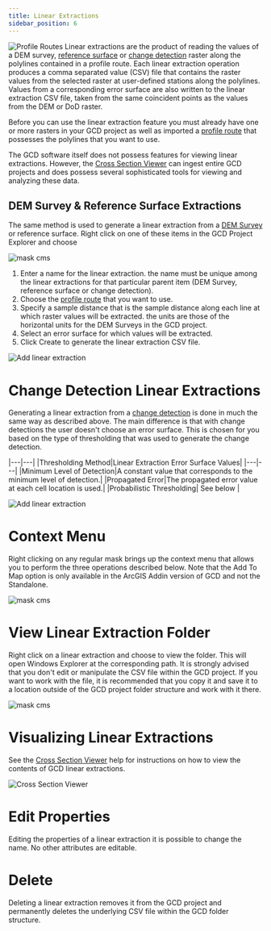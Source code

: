 ```yaml
---
title: Linear Extractions
sidebar_position: 6
---
```


![Profile Routes](/img/CommandRefs/00_ProjectExplorer/inputs/profile/profile_routes.png)
Linear extractions are the product of reading the values of a DEM survey, [reference surface](/Help/Inputs/reference-surfaces) or [change detection](/Help/Analyses/Change_Detection/change-detection) raster along the polylines contained in a profile route. Each linear extraction operation produces a comma separated value (CSV) file that contains the raster values from the selected raster at user-defined stations along the polylines. Values from a corresponding error surface are also written to the linear extraction CSV file, taken from the same coincident points as the values from the DEM or DoD raster.

Before you can use the linear extraction feature you must already have one or more rasters in your GCD project as well as imported a [profile route](/Help/Inputs/profile-routes) that possesses the polylines that you want to use.

The GCD software itself does not possess features for viewing linear extractions. However, the [Cross Section Viewer](http://xsviewer.northarrowresearch.com/) can ingest entire GCD projects and does possess several sophisticated tools for viewing and analyzing these data.

## DEM Survey & Reference Surface Extractions

The same method is used to generate a linear extraction from a [DEM Survey](/Help/Inputs/dem-surveys) or reference surface. Right click on one of these items in the GCD Project Explorer and choose

![mask cms](/img/CommandRefs/00_ProjectExplorer/inputs/linear/linear_add.png)

1. Enter a name for the linear extraction. the name must be unique among the linear extractions for that particular parent item (DEM Survey, reference surface or change detection).
2. Choose the [profile route](/Help/Inputs/profile-routes) that you want to use.
3. Specify a sample distance that is the sample distance along each line at which raster values will be extracted. the units are those of the horizontal units for the DEM Surveys in the GCD project.
4. Select an error surface for which values will be extracted.
5. Click Create to generate the linear extraction CSV file.

![Add linear extraction](/img/CommandRefs/00_ProjectExplorer/inputs/linear/linear_config.png)


# Change Detection Linear Extractions

Generating a linear extraction from a [change detection](/Help/Analyses/Change_Detection/change-detection) is done in much the same way as described above. The main difference is that with change detections the user doesn't choose an error surface. This is chosen for you based on the type of thresholding that was used to generate the change detection.

|---|---|
|Thresholding Method|Linear Extraction Error Surface Values|
|---|---|
|Minimum Level of Detection|A constant value that corresponds to the minimum level of detection.|
|Propagated Error|The propagated error value at each cell location is used.|
|Probabilistic Thresholding| See below |

![Add linear extraction](/img/CommandRefs/00_ProjectExplorer/inputs/linear/linear_cms_dod.png)

# Context Menu

Right clicking on any regular mask brings up the context menu that allows you to perform the three operations described below. Note that the Add To Map option is only available in the ArcGIS Addin version of GCD and not the Standalone.

![mask cms](/img/CommandRefs/00_ProjectExplorer/inputs/linear/linear_cms.png)

# View Linear Extraction Folder

Right click on a linear extraction and choose to view the folder. This will open Windows Explorer at the corresponding path. It is strongly advised that you don't edit or manipulate the CSV file within the GCD project. If you want to work with the file, it is recommended that you copy it and save it to a location outside of the GCD project folder structure and work with it there.

![mask cms](/img/CommandRefs/00_ProjectExplorer/inputs/linear/linear_folder.png)

# Visualizing Linear Extractions

See the [Cross Section Viewer](http://xsviewer.northarrowresearch.com/Online_Help/File_Menu/import_gcd_project.html) help for instructions on how to view the contents of GCD linear extractions.

![Cross Section Viewer](/img/CommandRefs/00_ProjectExplorer/cross_section_viewer.png)

# Edit Properties

Editing the properties of a linear extraction it is possible to change the name. No other attributes are editable.

# Delete

Deleting a linear extraction removes it from the GCD project and permanently deletes the underlying CSV file within the GCD folder structure.